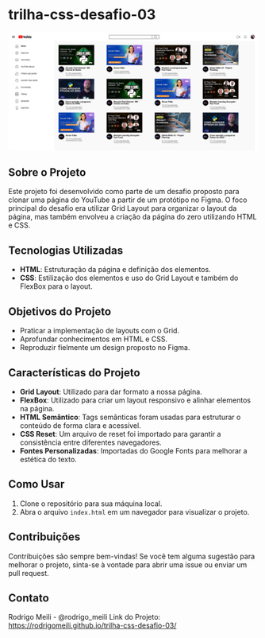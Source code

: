 # trilha-css-desafio-03

![Imagem do projeto final](src/images/YouTube-Grid.png)

## Sobre o Projeto
Este projeto foi desenvolvido como parte de um desafio proposto para clonar uma página do YouTube a partir de um protótipo no Figma. O foco principal do desafio era utilizar Grid Layout para organizar o layout da página, mas também envolveu a criação da página do zero utilizando HTML e CSS.

## Tecnologias Utilizadas
- **HTML**: Estruturação da página e definição dos elementos.
- **CSS**: Estilização dos elementos e uso do Grid Layout e também do FlexBox para o layout.

## Objetivos do Projeto
- Praticar a implementação de layouts com o Grid.
- Aprofundar conhecimentos em HTML e CSS.
- Reproduzir fielmente um design proposto no Figma.

## Características do Projeto
- **Grid Layout**: Utilizado para dar formato a nossa página.
- **FlexBox**: Utilizado para criar um layout responsivo e alinhar elementos na página.
- **HTML Semântico**: Tags semânticas foram usadas para estruturar o conteúdo de forma clara e acessível.
- **CSS Reset**: Um arquivo de reset foi importado para garantir a consistência entre diferentes navegadores.
- **Fontes Personalizadas**: Importadas do Google Fonts para melhorar a estética do texto.

## Como Usar
1. Clone o repositório para sua máquina local.
2. Abra o arquivo `index.html` em um navegador para visualizar o projeto.

## Contribuições
Contribuições são sempre bem-vindas! Se você tem alguma sugestão para melhorar o projeto, sinta-se à vontade para abrir uma issue ou enviar um pull request.

## Contato
Rodrigo Meili - @rodrigo_meili
Link do Projeto: https://rodrigomeili.github.io/trilha-css-desafio-03/

